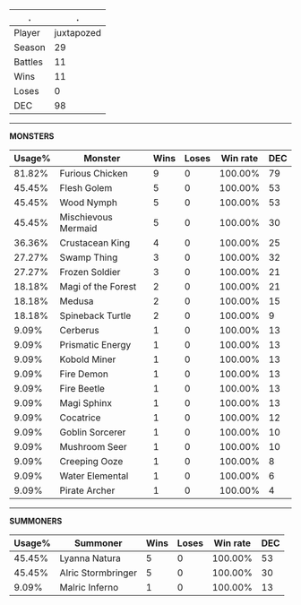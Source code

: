 .|.
|-|-
Player|juxtapozed
Season|29
Battles|11
Wins|11
Loses|0
DEC|98

---
**MONSTERS**

Usage%|Monster|Wins|Loses|Win rate|DEC|
-|-|-|-|-|-|
81.82%|Furious Chicken|9|0|100.00%|79|
45.45%|Flesh Golem|5|0|100.00%|53|
45.45%|Wood Nymph|5|0|100.00%|53|
45.45%|Mischievous Mermaid|5|0|100.00%|30|
36.36%|Crustacean King|4|0|100.00%|25|
27.27%|Swamp Thing|3|0|100.00%|32|
27.27%|Frozen Soldier|3|0|100.00%|21|
18.18%|Magi of the Forest|2|0|100.00%|21|
18.18%|Medusa|2|0|100.00%|15|
18.18%|Spineback Turtle|2|0|100.00%|9|
9.09%|Cerberus|1|0|100.00%|13|
9.09%|Prismatic Energy|1|0|100.00%|13|
9.09%|Kobold Miner|1|0|100.00%|13|
9.09%|Fire Demon|1|0|100.00%|13|
9.09%|Fire Beetle|1|0|100.00%|13|
9.09%|Magi Sphinx|1|0|100.00%|13|
9.09%|Cocatrice|1|0|100.00%|12|
9.09%|Goblin Sorcerer|1|0|100.00%|10|
9.09%|Mushroom Seer|1|0|100.00%|10|
9.09%|Creeping Ooze|1|0|100.00%|8|
9.09%|Water Elemental|1|0|100.00%|6|
9.09%|Pirate Archer|1|0|100.00%|4|

---
**SUMMONERS**

Usage%|Summoner|Wins|Loses|Win rate|DEC|
-|-|-|-|-|-|
45.45%|Lyanna Natura|5|0|100.00%|53|
45.45%|Alric Stormbringer|5|0|100.00%|30|
9.09%|Malric Inferno|1|0|100.00%|13|
